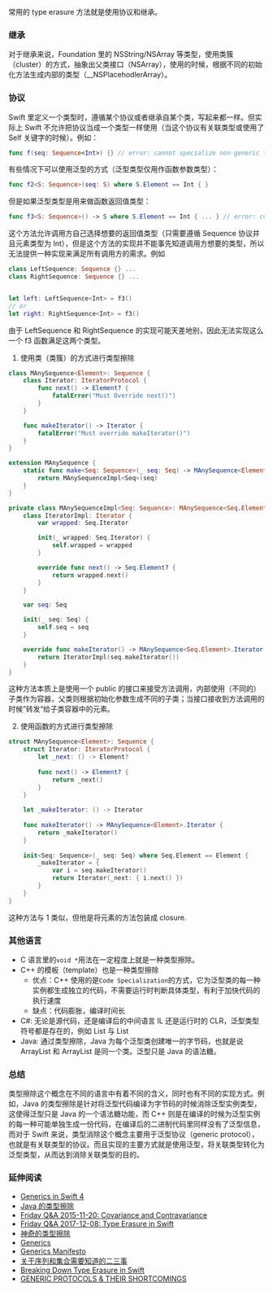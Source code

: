 常用的 type erasure 方法就是使用协议和继承。

### 继承

对于继承来说，Foundation 里的 NSString/NSArray 等类型，使用类簇（cluster）的方式，抽象出父类接口（NSArray），使用的时候，根据不同的初始化方法生成内部的类型（__NSPlacehodlerArray）。

### 协议
Swift 里定义一个类型时，遵循某个协议或者继承自某个类，写起来都一样。但实际上 Swift 不允许把协议当成一个类型一样使用（当这个协议有关联类型或使用了 Self 关键字的时候）。例如：

```swift
func f(seq: Sequence<Int>) {} // error: cannot specialize non-generic type 'Sequence'
```

有些情况下可以使用泛型的方式（泛型类型仅用作函数参数类型）：

```swift
func f2<S: Sequence>(seq: S) where S.Element == Int { }
```

但是如果泛型类型是用来做函数返回值类型：

```swift
func f3<S: Sequence>() -> S where S.Element == Int { ... } // error: contextual type 'S' cannot be used with array literal
```

这个方法允许调用方自己选择想要的返回值类型（只需要遵循 Sequence 协议并且元素类型为 Int），但是这个方法的实现并不能事先知道调用方想要的类型，所以无法提供一种实现来满足所有调用方的需求。例如

```swift
class LeftSequence: Sequence {} ...
class RightSequence: Sequence {} ...


let left: LeftSequence<Int> = f3()
// or
let right: RightSequence<Int> = f3()
```

由于 LeftSequence 和 RightSequence 的实现可能天差地别，因此无法实现这么一个 f3 函数满足这两个类型。

1. 使用类（类簇）的方式进行类型擦除

```swift
class MAnySequence<Element>: Sequence {
    class Iterator: IteratorProtocol {
        func next() -> Element? {
            fatalError("Must Override next()")
        }
    }

    func makeIterator() -> Iterator {
        fatalError("Must override makeIterator()")
    }
}

extension MAnySequence {
    static func make<Seq: Sequence>(_ seq: Seq) -> MAnySequence<Element> where Seq.Element == Element {
        return MAnySequenceImpl<Seq>(seq)
    }
}

private class MAnySequenceImpl<Seq: Sequence>: MAnySequence<Seq.Element> {
    class IteratorImpl: Iterator {
        var wrapped: Seq.Iterator

        init(_ wrapped: Seq.Iterator) {
            self.wrapped = wrapped
        }

        override func next() -> Seq.Element? {
            return wrapped.next()
        }
    }

    var seq: Seq

    init(_ seq: Seq) {
        self.seq = seq
    }

    override func makeIterator() -> MAnySequence<Seq.Element>.Iterator {
        return IteratorImpl(seq.makeIterator())
    }
}
```

这种方法本质上是使用一个 public 的接口来接受方法调用，内部使用（不同的）子类作为容器，父类则根据初始化参数生成不同的子类；当接口接收到方法调用的时候”转发“给子类容器中的元素。

2. 使用函数的方式进行类型擦除

```swift
struct MAnySequence<Element>: Sequence {
    struct Iterator: IteratorProtocol {
        let _next: () -> Element?
        
        func next() -> Element? {
            return _next()
        }
    }
    
    let _makeIterator: () -> Iterator
    
    func makeIterator() -> MAnySequence<Element>.Iterator {
        return _makeIterator()
    }
    
    init<Seq: Sequence>(_ seq: Seq) where Seq.Element == Element {
        _makeIterator = {
            var i = seq.makeIterator()
            return Iterator(_next: { i.next() })
        }
    }
}
```

这种方法与 1 类似，但他是将元素的方法包装成 closure.


### 其他语言

* C 语言里的`void *`用法在一定程度上就是一种类型擦除。
* C++ 的模板（template）也是一种类型擦除
    * 优点：C++ 使用的是`Code Specialization`的方式，它为泛型类的每一种实例都生成独立的代码，不需要运行时判断具体类型，有利于加快代码的执行速度
    * 缺点：代码膨胀，编译时间长
* C#: 无论是源代码，还是编译后的中间语言 IL 还是运行时的 CLR，泛型类型符号都是存在的，例如 List<int> 与 List<String>
* Java: 通过类型擦除，Java 为每个泛型类创建唯一的字节码，也就是说 ArrayList<Int> 和 ArrayList<String> 是同一个类。泛型只是 Java 的语法糖。

### 总结

类型擦除这个概念在不同的语言中有着不同的含义，同时也有不同的实现方式。例如，Java 的类型擦除是针对将泛型代码编译为字节码的时候消除泛型实例类型，这使得泛型只是 Java 的一个语法糖功能，而 C++ 则是在编译的时候为泛型实例的每一种可能单独生成一份代码，在编译后的二进制代码里同样没有了泛型信息，而对于 Swift 来说，类型消除这个概念主要用于泛型协议（generic protocol），也就是有关联类型的协议。而且实现的主要方式就是使用泛型，将关联类型转化为泛型类型，从而达到消除关联类型的目的。

### 延伸阅读

* [Generics in Swift 4](https://theswiftpost.co/generics-swift-4/)
* [Java 的类型擦除](http://www.hollischuang.com/archives/226)
* [Friday Q&A 2015-11-20: Covariance and Contravariance](https://www.mikeash.com/pyblog/friday-qa-2015-11-20-covariance-and-contravariance.html)
* [Friday Q&A 2017-12-08: Type Erasure in Swift](https://www.mikeash.com/pyblog/friday-qa-2017-12-08-type-erasure-in-swift.html)
* [神奇的类型擦除](https://academy.realm.io/cn/posts/altconf-hector-matos-type-erasure-magic/)
* [Generics](https://github.com/apple/swift/blob/master/docs%2FGenerics.rst)
* [Generics Manifesto](https://github.com/apple/swift/blob/master/docs/GenericsManifesto.md)
* [关于序列和集合需要知道的二三事](https://academy.realm.io/cn/posts/try-swift-soroush-khanlou-sequence-collection/)
* [Breaking Down Type Erasure in Swift](https://www.bignerdranch.com/blog/breaking-down-type-erasure-in-swift/)
* [GENERIC PROTOCOLS & THEIR SHORTCOMINGS](https://krakendev.io/blog/generic-protocols-and-their-shortcomings)

